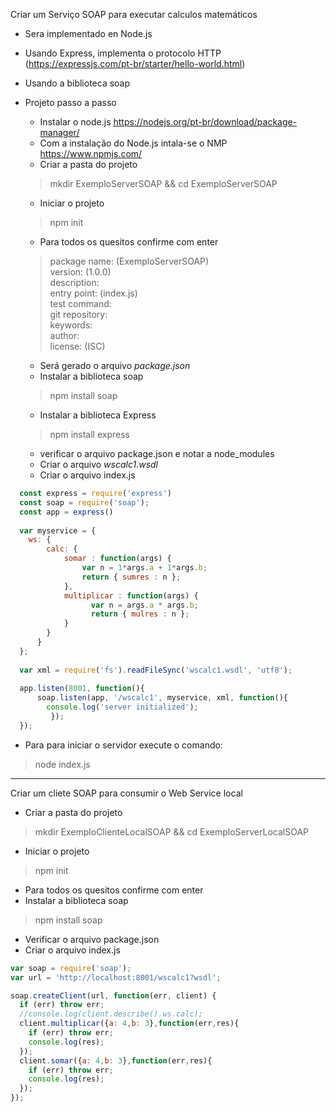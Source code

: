 Criar um Serviço SOAP para executar calculos matemáticos
* Sera implementado en Node.js
* Usando Express, implementa o protocolo HTTP (https://expressjs.com/pt-br/starter/hello-world.html)
* Usando a biblioteca soap


* Projeto passo a passo
    * Instalar o node.js https://nodejs.org/pt-br/download/package-manager/
    * Com a instalação do Node.js intala-se o NMP https://www.npmjs.com/
    * Criar a pasta do projeto
  >mkdir ExemploServerSOAP && cd ExemploServerSOAP
    * Iniciar o projeto
  >npm init <br>
    * Para todos os quesitos confirme com enter
  >  package name: (ExemploServerSOAP) <br>
  version: (1.0.0) <br>
  description:<br>
  entry point: (index.js)<br>
  test command: <br>
  git repository: <br>
  keywords: <br>
  author: <br>
  license: (ISC) <br>
    * Será gerado o arquivo _package.json_
    * Instalar a biblioteca soap
    > npm install soap    
    * Instalar a biblioteca Express
    > npm install express
    * verificar o arquivo package.json e notar a node_modules
    * Criar o arquivo _wscalc1.wsdl_
    * Criar o arquivo index.js

```javascript
  const express = require('express')
  const soap = require('soap');
  const app = express()
  
  var myservice = {
    ws: {
        calc: {
            somar : function(args) {
                var n = 1*args.a + 1*args.b;
                return { sumres : n };
            },
            multiplicar : function(args) {
                  var n = args.a * args.b;
                  return { mulres : n };
            }
        }
      }
  };
  
  var xml = require('fs').readFileSync('wscalc1.wsdl', 'utf8');
  
  app.listen(8001, function(){
      soap.listen(app, '/wscalc1', myservice, xml, function(){
        console.log('server initialized');
         });
  });
```
* Para para iniciar o servidor execute o comando:
> node index.js

______


Criar um cliete SOAP para consumir o Web Service local
  *  Criar a pasta do projeto
  > mkdir ExemploClienteLocalSOAP && cd ExemploServerLocalSOAP
  * Iniciar o projeto
  >npm init 
  * Para todos os quesitos confirme com enter
  * Instalar a biblioteca soap
  > npm install soap
  * Verificar o arquivo package.json
  * Criar o arquivo index.js
  ```javascript
  var soap = require('soap');
  var url = 'http://localhost:8001/wscalc1?wsdl';
  
  soap.createClient(url, function(err, client) {
    if (err) throw err;
    //console.log(client.describe().ws.calc);
    client.multiplicar({a: 4,b: 3},function(err,res){
      if (err) throw err;
      console.log(res);
    });
    client.somar({a: 4,b: 3},function(err,res){
      if (err) throw err;
      console.log(res);
    });
  });
```  



